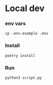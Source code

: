 # Local dev

### env vars

```
cp .env.example .env
```

### Install

```
poetry install
```

### Run

```
python3 script.py
```

